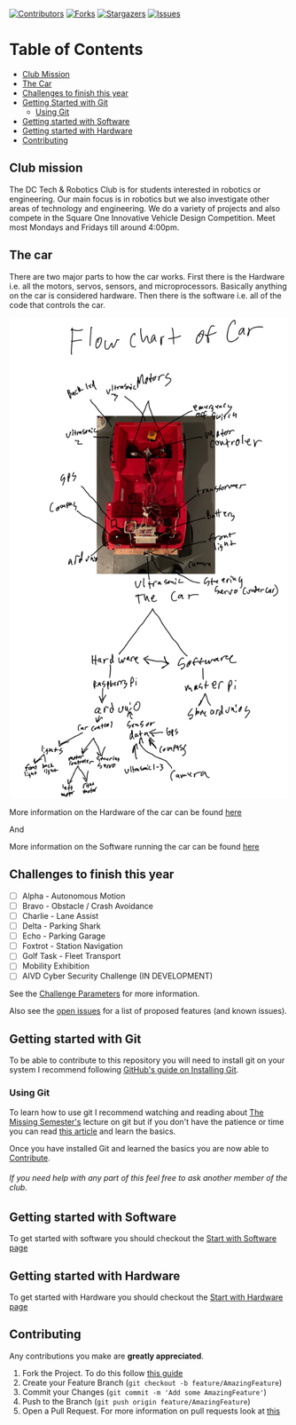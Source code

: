 <!-- README syntax guidelines -->
<!--
*** When linking if the word or phrase you are using as the first part of the link comes up more than once add the phrase and link to the bottom of the page otherwise just add the link inline
*** For the syntax of markdown you can look at https://www.markdownguide.org/basic-syntax
-->
<!-- PROJECT SHIELDS -->
<!--
-->
[![Contributors][contributors-shield]][contributors-url]
[![Forks][forks-shield]][forks-url]
[![Stargazers][stars-shield]][stars-url]
[![Issues][issues-shield]][issues-url]


<!-- PROJECT LOGO (need a logo first) -->
<!--
<br />
<p align="center">
  <a href="https://github.com/N1H1L0/DCHS_Robotics">
    <img src="images/logo.png" alt="Logo" width="80" height="80">
  </a>

  <h3 align="center">DCHS_Robotics</h3>

  <p align="center">
    project_description
    <br />
    <a href="https://github.com/N1H1L0/DCHS_Robotics"><strong>Explore the docs »</strong></a>
    <br />
    <br />
    <a href="https://github.com/N1H1L0/DCHS_Robotics">View Demo</a>
    ·
    <a href="https://github.com/N1H1L0/DCHS_Robotics/issues">Report Bug</a>
    ·
    <a href="https://github.com/N1H1L0/DCHS_Robotics/issues">Request Feature</a>
  </p>
</p>
-->

# Table of Contents
* [Club Mission](#mission)
* [The Car](#car)
* [Challenges to finish this year](#challenge)
* [Getting Started with Git](#start)
  * [Using Git](#using_Git)
* [Getting started with Software](#start_software)
* [Getting started with Hardware](#start_hardware)
* [Contributing](#contributing)

<a name="mission"></a>
## Club mission
The DC Tech & Robotics Club is for students interested in robotics or engineering. Our main focus is in robotics but we also investigate other areas of technology and engineering. We do a variety of projects and also compete in the Square One Innovative Vehicle Design Competition. Meet most Mondays and Fridays till around 4:00pm.

<a name="car"></a>
## The car

There are two major parts to how the car works. First there is the Hardware i.e. all the motors, servos, sensors, and microprocessors. Basically anything on the car is considered hardware. Then there is the software i.e. all of the code that controls the car. 

<!-- flow chart of car -->

![Alt text](docs/Images/Img_2102.jpg?raw=true)

More information on the Hardware of the car can be found [here](docs/Hardware)

And

More information on the Software running the car can be found [here](docs/Software)

<a name="challenge"></a>
## Challenges to finish this year 

- [ ] Alpha - Autonomous Motion
- [ ] Bravo - Obstacle / Crash Avoidance 
- [ ] Charlie - Lane Assist
- [ ] Delta - Parking Shark
- [ ] Echo - Parking Garage
- [ ] Foxtrot - Station Navigation
- [ ] Golf Task - Fleet Transport
- [ ] Mobility Exhibition 
- [ ] AIVD Cyber Security Challenge (IN DEVELOPMENT)

See the [Challenge Parameters](docs/AVID_Parameters_2020-21.pdf) for more information.

Also see the [open issues](https://github.com/N1H1L0/DCHS_Robotics/issues) for a list of proposed features (and known issues).


<!-- GETTING STARTED split into with github with the hardware with programming -->
<a name="start"></a>
## Getting started with Git

To be able to contribute to this repository you will need to install git on your system I recommend following [GitHub's guide on Installing Git](https://github.com/git-guides/install-git).

<a name="using_git"></a>
### Using Git 

To learn how to use git I recommend watching and reading about [The Missing Semester's](https://missing.csail.mit.edu/2020/version-control/) lecture on git but if you don't have the patience or time you can read [this article](https://www.freecodecamp.org/news/learn-the-basics-of-git-in-under-10-minutes-da548267cc91/) and learn the basics.

Once you have installed Git and learned the basics you are now able to [Contribute](#contributing).

###### If you need help with any part of this feel free to ask another member of the club.

<a name="start_software"></a>
## Getting started with Software

To get started with software you should checkout the [Start with Software page](docs/Software/Start_with_Software.md)

<a name="start_hardware"></a>
## Getting started with Hardware

To get started with Hardware you should checkout the [Start with Hardware page](docs/Hardware/Start_with_Hardware.md)

<a name="contributing"></a>
## Contributing

Any contributions you make are **greatly appreciated**.

1. Fork the Project. To do this follow [this guide](https://docs.github.com/en/free-pro-team@latest/github/getting-started-with-github/fork-a-repo)
2. Create your Feature Branch (`git checkout -b feature/AmazingFeature`)
3. Commit your Changes (`git commit -m 'Add some AmazingFeature'`)
4. Push to the Branch (`git push origin feature/AmazingFeature`)
5. Open a Pull Request. For more information on pull requests look at [this](docs/info_on_pull_requests.md)



<!-- MARKDOWN LINKS & IMAGES -->
<!-- https://www.markdownguide.org/basic-syntax/#reference-style-links -->
[contributors-shield]: https://img.shields.io/github/contributors/N1H1L0/repo.svg?style=for-the-badge
[contributors-url]: https://github.com/N1H1L0/repo/graphs/contributors
[forks-shield]: https://img.shields.io/github/forks/N1H1L0/repo.svg?style=for-the-badge
[forks-url]: https://github.com/N1H1L0/repo/network/members
[stars-shield]: https://img.shields.io/github/stars/N1H1L0/repo.svg?style=for-the-badge
[stars-url]: https://github.com/N1H1L0/repo/stargazers
[issues-shield]: https://img.shields.io/github/issues/N1H1L0/repo.svg?style=for-the-badge
[issues-url]: https://github.com/N1H1L0/repo/issues
[Vim]: https://www.vim.org/download.php 
[Raspberry Pi]: https://www.raspberrypi.org
